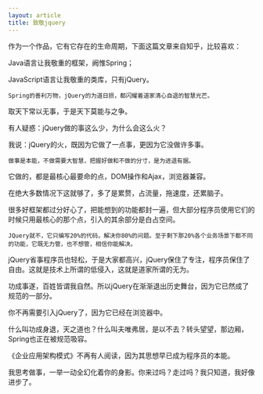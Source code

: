 ```yaml
---
layout: article
title: 致敬jquery
---
```

作为一个作品，它有它存在的生命周期，下面这篇文章来自知乎，比较喜欢：

Java语言让我敬重的框架，阙惟Spring；

JavaScript语言让我敬重的类库，只有jQuery。

```
Spring的善利万物，jQuery的为道日损，都闪耀着道家清心自退的智慧光芒。
```

取天下常以无事，于是天下莫能与之争。

有人疑惑：jQuery做的事这么少，为什么会这么火？

我说：jQuery的火，既因为它做了一点事，更因为它没做许多事。

```
做事是本能，不做需要大智慧，把握好做和不做的分寸，是为进退有据。
```

它做的，都是最核心最要命的点，DOM操作和Ajax，浏览器兼容。

在绝大多数情况下这就够了，多了是累赘，占流量，拖速度，还累脑子。

很多好框架都过分好心了，把能想到的功能都封一遍，但大部分程序员使用它们的时候只用最核心的那个点，引入的其余部分是白占空间。

```
JQuery就不，它只编写20%的代码，解决你80%的问题。至于剩下那20%各个业务场景下都不同的功能，它既无力管，也不想管，相信你能解决。
```

jQuery省事程序员也轻松，于是大家都高兴，jQuery保住了专注，程序员保住了自由。这就是技术上所谓的低侵入，这就是道家所谓的无为。

功成事遂，百姓皆谓我自然。所以jQuery在渐渐退出历史舞台，因为它已然成了规范的一部分。

你不再需要引入jQuery了，因为它已经在浏览器中。

什么叫功成身退，天之道也？什么叫夫唯弗居，是以不去？转头望望，那边厢，Spring也正在被规范吸容。

《企业应用架构模式》不再有人阅读，因为其思想早已成为程序员的本能。

我思考做事，一举一动全幻化着你的身影。你来过吗？走过吗？我只知道，我好像进步了。
